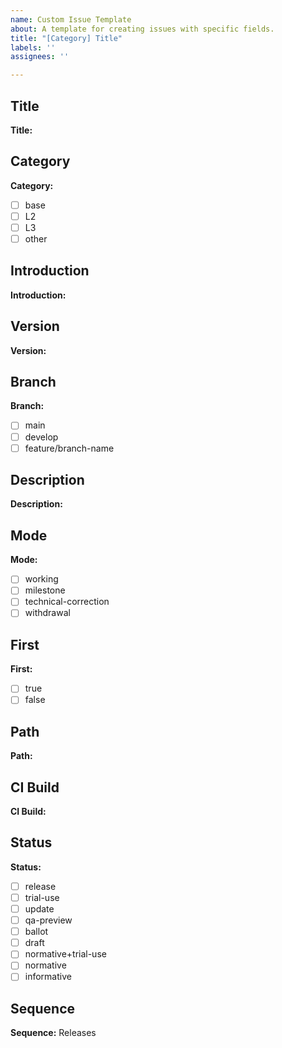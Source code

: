 ```yaml
---
name: Custom Issue Template
about: A template for creating issues with specific fields.
title: "[Category] Title"
labels: ''
assignees: ''

---
```


## Title

**Title:** 

<!-- Enter the title of the issue -->

## Category

**Category:**
- [ ] base
- [ ] L2
- [ ] L3
- [ ] other

## Introduction

**Introduction:**

<!-- Provide a brief introduction (2 to 3 lines) -->

## Version

**Version:** 

<!-- Specify the version -->

## Branch

**Branch:**
- [ ] main
- [ ] develop
- [ ] feature/branch-name
<!-- Add more branches as needed -->

## Description

**Description:**

<!-- Provide a detailed description (supports Markdown) -->

## Mode

**Mode:**
- [ ] working
- [ ] milestone
- [ ] technical-correction
- [ ] withdrawal

## First

**First:**
- [ ] true
- [ ] false

## Path

**Path:**

<!-- Enter the URL path -->

## CI Build

**CI Build:**

<!-- Enter the CI build URL -->

## Status

**Status:**
- [ ] release
- [ ] trial-use
- [ ] update
- [ ] qa-preview
- [ ] ballot
- [ ] draft
- [ ] normative+trial-use
- [ ] normative
- [ ] informative

## Sequence

**Sequence:** Releases

<!-- Prepopulated text for the sequence -->
